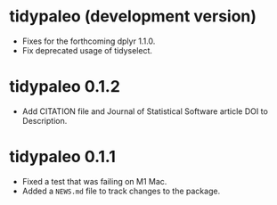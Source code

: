 # tidypaleo (development version)

* Fixes for the forthcoming dplyr 1.1.0.
* Fix deprecated usage of tidyselect.

# tidypaleo 0.1.2

* Add CITATION file and Journal of Statistical Software
  article DOI to Description.

# tidypaleo 0.1.1

* Fixed a test that was failing on M1 Mac.
* Added a `NEWS.md` file to track changes to the package.
